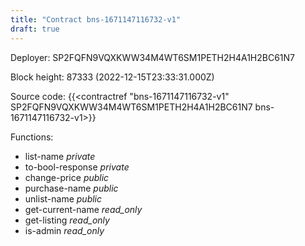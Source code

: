 ```yaml
---
title: "Contract bns-1671147116732-v1"
draft: true
---
```

Deployer: SP2FQFN9VQXKWW34M4WT6SM1PETH2H4A1H2BC61N7


 



Block height: 87333 (2022-12-15T23:33:31.000Z)

Source code: {{<contractref "bns-1671147116732-v1" SP2FQFN9VQXKWW34M4WT6SM1PETH2H4A1H2BC61N7 bns-1671147116732-v1>}}

Functions:

* list-name _private_
* to-bool-response _private_
* change-price _public_
* purchase-name _public_
* unlist-name _public_
* get-current-name _read_only_
* get-listing _read_only_
* is-admin _read_only_
